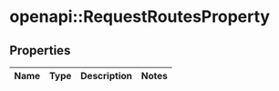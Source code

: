 # openapi::RequestRoutesProperty

## Properties
Name | Type | Description | Notes
------------ | ------------- | ------------- | -------------


